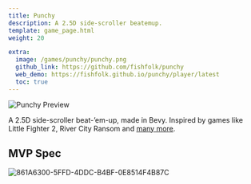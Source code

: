```yaml
---
title: Punchy
description: A 2.5D side-scroller beatemup.
template: game_page.html
weight: 20

extra:
  image: /games/punchy/punchy.png
  github_link: https://github.com/fishfolk/punchy
  web_demo: https://fishfolk.github.io/punchy/player/latest
  toc: true
---
```


![Punchy Preview](/games/punchy/punchy.png)

A 2.5D side-scroller beat-’em-up, made in Bevy. Inspired by games like Little Fighter 2, River City Ransom and [many more](https://fextralife.com/a-history-of-the-side-scrolling-beat-em-up-part-1/).

## MVP Spec

![861A6300-5FFD-4DDC-B4BF-0E8514F4B87C](https://user-images.githubusercontent.com/583842/161247148-0bc07089-1409-48ca-9cc8-ee1a1edddb9e.png)
